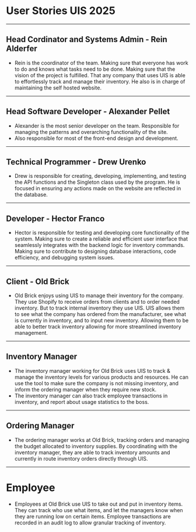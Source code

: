 # **User Stories UIS 2025**
---
## Head Cordinator and Systems Admin - Rein Alderfer
- Rein is the coordinator of the team. Making sure that everyone has work to do and knows what tasks need to be done. Making sure that the vision of the project is fulfilled. That any company that uses UIS is able to effortlessly track and manage their inventory. He also is in charge of maintaining the self hosted website.
---
## Head Software Developer - Alexander Pellet
- Alexander is the most senior developer on the team. Responsible for managing the patterns and overarching functionality of the site. 
- Also responsible for most of the front-end design and development.
---
## Technical Programmer - Drew Urenko
- Drew is responsible for creating, developing, implementing, and testing the API functions and the Singleton class used by the program. He is focused in ensuring any actions made on the website are reflected in the database.
---
## Developer - Hector Franco
- Hector is responsible for testing and developing core functionality of the system. Making sure to create a reliable and efficient user interface that seamlessly integrates with the backend logic for inventory commands. Making sure to contribute to designing database interactions, code efficiency, and debugging system issues.
---
## Client - Old Brick
- Old Brick enjoys using UIS to manage their inventory for the company.  
They use Shopify to receive orders from clients and to order needed inventory. But to track internal inventory they use UIS. UIS allows them to see what the company has ordered from the manufacturer, see what is currently in inventory, and to input new inventory. Allowing them to be able to better track inventory allowing for more streamlined inventory management.
---
## Inventory Manager
- The inventory manager working for Old Brick uses UIS to track & manage the inventory levels for various products and resources. He can use the tool to make sure the company is not missing inventory, and inform the ordering manager when they require new stock.
- The inventory manager can also track employee transactions in inventory, and report about usage statistics to the boss.
---
## Ordering Manager
- The ordering manager works at Old Brick, tracking orders and managing the budget allocated to inventory supplies. By coordinating with the inventory manager, they are able to track inventory amounts and currently in route inventory orders directly through UIS.
---
# Employee
- Employees at Old Brick use UIS to take out and put in inventory items. They can track who use what items, and let the managers know when they are running low on certain items. Employee transactions are recorded in an audit log to allow granular tracking of inventory.
  
